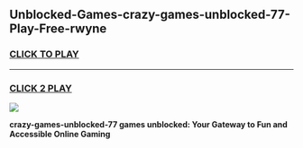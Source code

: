 
## Unblocked-Games-crazy-games-unblocked-77-Play-Free-rwyne
<h3>
<a href="https://premium76.site?title=crazy-games-unblocked-77&ref=15A">CLICK TO PLAY</a></h3>
<hr>

<h3>
<a href="https://premium76.site?title=crazy-games-unblocked-77&ref=15A">CLICK 2 PLAY</a>
  
</h3>

<a href="https://premium76.site?title=crazy-games-unblocked-77&ref=15A"><img src="https://clearcache.store/games.png"></a>


**crazy-games-unblocked-77 games unblocked: Your Gateway to Fun and Accessible Online Gaming**
